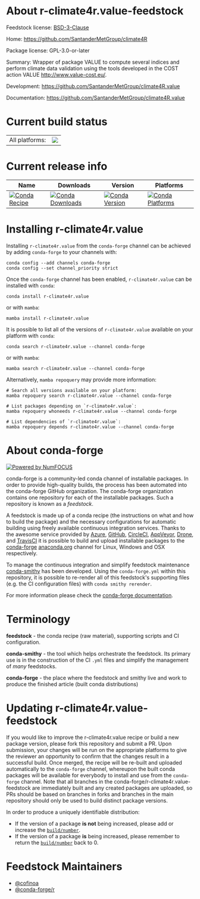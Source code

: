 About r-climate4r.value-feedstock
=================================

Feedstock license: [BSD-3-Clause](https://github.com/conda-forge/r-climate4r.value-feedstock/blob/main/LICENSE.txt)

Home: https://github.com/SantanderMetGroup/climate4R

Package license: GPL-3.0-or-later

Summary: Wrapper of package VALUE to compute several indices and perform climate data validation using the tools developed in the COST action VALUE <http://www.value-cost.eu/>.

Development: https://github.com/SantanderMetGroup/climate4R.value

Documentation: https://github.com/SantanderMetGroup/climate4R.value

Current build status
====================


<table><tr><td>All platforms:</td>
    <td>
      <a href="https://dev.azure.com/conda-forge/feedstock-builds/_build/latest?definitionId=16249&branchName=main">
        <img src="https://dev.azure.com/conda-forge/feedstock-builds/_apis/build/status/r-climate4r.value-feedstock?branchName=main">
      </a>
    </td>
  </tr>
</table>

Current release info
====================

| Name | Downloads | Version | Platforms |
| --- | --- | --- | --- |
| [![Conda Recipe](https://img.shields.io/badge/recipe-r--climate4r.value-green.svg)](https://anaconda.org/conda-forge/r-climate4r.value) | [![Conda Downloads](https://img.shields.io/conda/dn/conda-forge/r-climate4r.value.svg)](https://anaconda.org/conda-forge/r-climate4r.value) | [![Conda Version](https://img.shields.io/conda/vn/conda-forge/r-climate4r.value.svg)](https://anaconda.org/conda-forge/r-climate4r.value) | [![Conda Platforms](https://img.shields.io/conda/pn/conda-forge/r-climate4r.value.svg)](https://anaconda.org/conda-forge/r-climate4r.value) |

Installing r-climate4r.value
============================

Installing `r-climate4r.value` from the `conda-forge` channel can be achieved by adding `conda-forge` to your channels with:

```
conda config --add channels conda-forge
conda config --set channel_priority strict
```

Once the `conda-forge` channel has been enabled, `r-climate4r.value` can be installed with `conda`:

```
conda install r-climate4r.value
```

or with `mamba`:

```
mamba install r-climate4r.value
```

It is possible to list all of the versions of `r-climate4r.value` available on your platform with `conda`:

```
conda search r-climate4r.value --channel conda-forge
```

or with `mamba`:

```
mamba search r-climate4r.value --channel conda-forge
```

Alternatively, `mamba repoquery` may provide more information:

```
# Search all versions available on your platform:
mamba repoquery search r-climate4r.value --channel conda-forge

# List packages depending on `r-climate4r.value`:
mamba repoquery whoneeds r-climate4r.value --channel conda-forge

# List dependencies of `r-climate4r.value`:
mamba repoquery depends r-climate4r.value --channel conda-forge
```


About conda-forge
=================

[![Powered by
NumFOCUS](https://img.shields.io/badge/powered%20by-NumFOCUS-orange.svg?style=flat&colorA=E1523D&colorB=007D8A)](https://numfocus.org)

conda-forge is a community-led conda channel of installable packages.
In order to provide high-quality builds, the process has been automated into the
conda-forge GitHub organization. The conda-forge organization contains one repository
for each of the installable packages. Such a repository is known as a *feedstock*.

A feedstock is made up of a conda recipe (the instructions on what and how to build
the package) and the necessary configurations for automatic building using freely
available continuous integration services. Thanks to the awesome service provided by
[Azure](https://azure.microsoft.com/en-us/services/devops/), [GitHub](https://github.com/),
[CircleCI](https://circleci.com/), [AppVeyor](https://www.appveyor.com/),
[Drone](https://cloud.drone.io/welcome), and [TravisCI](https://travis-ci.com/)
it is possible to build and upload installable packages to the
[conda-forge](https://anaconda.org/conda-forge) [anaconda.org](https://anaconda.org/)
channel for Linux, Windows and OSX respectively.

To manage the continuous integration and simplify feedstock maintenance
[conda-smithy](https://github.com/conda-forge/conda-smithy) has been developed.
Using the ``conda-forge.yml`` within this repository, it is possible to re-render all of
this feedstock's supporting files (e.g. the CI configuration files) with ``conda smithy rerender``.

For more information please check the [conda-forge documentation](https://conda-forge.org/docs/).

Terminology
===========

**feedstock** - the conda recipe (raw material), supporting scripts and CI configuration.

**conda-smithy** - the tool which helps orchestrate the feedstock.
                   Its primary use is in the construction of the CI ``.yml`` files
                   and simplify the management of *many* feedstocks.

**conda-forge** - the place where the feedstock and smithy live and work to
                  produce the finished article (built conda distributions)


Updating r-climate4r.value-feedstock
====================================

If you would like to improve the r-climate4r.value recipe or build a new
package version, please fork this repository and submit a PR. Upon submission,
your changes will be run on the appropriate platforms to give the reviewer an
opportunity to confirm that the changes result in a successful build. Once
merged, the recipe will be re-built and uploaded automatically to the
`conda-forge` channel, whereupon the built conda packages will be available for
everybody to install and use from the `conda-forge` channel.
Note that all branches in the conda-forge/r-climate4r.value-feedstock are
immediately built and any created packages are uploaded, so PRs should be based
on branches in forks and branches in the main repository should only be used to
build distinct package versions.

In order to produce a uniquely identifiable distribution:
 * If the version of a package **is not** being increased, please add or increase
   the [``build/number``](https://docs.conda.io/projects/conda-build/en/latest/resources/define-metadata.html#build-number-and-string).
 * If the version of a package **is** being increased, please remember to return
   the [``build/number``](https://docs.conda.io/projects/conda-build/en/latest/resources/define-metadata.html#build-number-and-string)
   back to 0.

Feedstock Maintainers
=====================

* [@cofinoa](https://github.com/cofinoa/)
* [@conda-forge/r](https://github.com/orgs/conda-forge/teams/r/)

